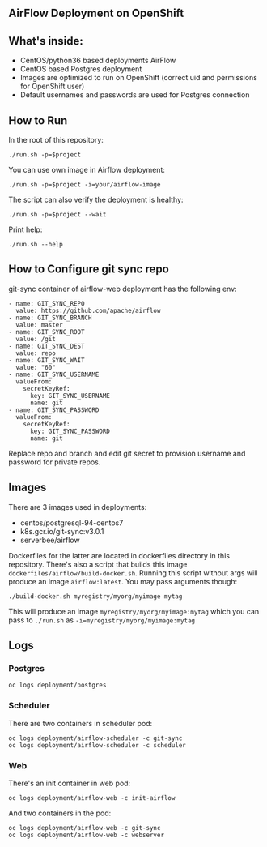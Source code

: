 ## AirFlow Deployment on OpenShift

## What's inside:

* CentOS/python36 based deployments AirFlow
* CentOS based Postgres deployment
* Images are optimized to run on OpenShift (correct uid and permissions for OpenShift user)
* Default usernames and passwords are used for Postgres connection

## How to Run

In the root of this repository:

```
./run.sh -p=$project
```
You can use own image in Airflow deployment:

```
./run.sh -p=$project -i=your/airflow-image
```

The script can also verify the deployment is healthy:

```
./run.sh -p=$project --wait
```

Print help:

```
./run.sh --help
```

## How to Configure git sync repo

git-sync container of airflow-web deployment has the following env:

```
- name: GIT_SYNC_REPO
  value: https://github.com/apache/airflow
- name: GIT_SYNC_BRANCH
  value: master
- name: GIT_SYNC_ROOT
  value: /git
- name: GIT_SYNC_DEST
  value: repo
- name: GIT_SYNC_WAIT
  value: "60"
- name: GIT_SYNC_USERNAME
  valueFrom:
    secretKeyRef:
      key: GIT_SYNC_USERNAME
      name: git
- name: GIT_SYNC_PASSWORD
  valueFrom:
    secretKeyRef:
      key: GIT_SYNC_PASSWORD
      name: git
```
Replace repo and branch and edit git secret to provision username and password for private repos.


## Images

There are 3 images used in deployments:

* centos/postgresql-94-centos7
* k8s.gcr.io/git-sync:v3.0.1
* serverbee/airflow

Dockerfiles for the latter are located in dockerfiles directory in this repository. There's also a script that builds this image `dockerfiles/airflow/build-docker.sh`.
Running this script without args will produce an image `airflow:latest`. You may pass arguments though:

```
./build-docker.sh myregistry/myorg/myimage mytag
```

This will produce an image `myregistry/myorg/myimage:mytag` which you can pass to `./run.sh` as `-i=myregistry/myorg/myimage:mytag`

## Logs

### Postgres

```
oc logs deployment/postgres
```

### Scheduler

There are two containers in scheduler pod:

```
oc logs deployment/airflow-scheduler -c git-sync
oc logs deployment/airflow-scheduler -c scheduler

```
### Web

There's an init container in web pod:

```
oc logs deployment/airflow-web -c init-airflow
```

And two containers in the pod:

```
oc logs deployment/airflow-web -c git-sync
oc logs deployment/airflow-web -c webserver
```
